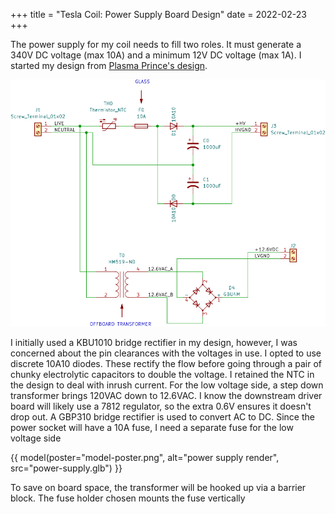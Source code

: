 +++
title = "Tesla Coil: Power Supply Board Design"
date = 2022-02-23
+++

The power supply for my coil needs to fill two roles.  It must generate a 340V DC voltage (max 10A) and a minimum 12V DC voltage (max 1A).  I started my design from [Plasma Prince's design](https://oshwlab.com/PlasmaPrince/sstc-doubler).

![power supply schematic](schematic.svg)

I initially used a KBU1010 bridge rectifier in my design, however, I was concerned about the pin clearances with the voltages in use.  I opted to use discrete 10A10 diodes.  These rectify the flow before going through a pair of chunky electrolytic capacitors to double the voltage.  I retained the NTC in the design to deal with inrush current.  For the low voltage side, a step down transformer brings 120VAC down to 12.6VAC.  I know the downstream driver board will likely use a 7812 regulator, so the extra 0.6V ensures it doesn't drop out.  A GBP310 bridge rectifier is used to convert AC to DC.  Since the power socket will have a 10A fuse, I need a separate fuse for the low voltage side

{{ model(poster="model-poster.png", alt="power supply render", src="power-supply.glb") }}

To save on board space, the transformer will be hooked up via a barrier block.  The fuse holder chosen mounts the fuse vertically
